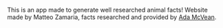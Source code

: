 This is an app made to generate well researched animal facts!
Website made by Matteo Zamaria, facts researched and provided by [Ada McVean](https://adamcvean.com).